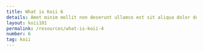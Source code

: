 ```yaml
---
title: What is Koii 6
details: Amet minim mollit non deserunt ullamco est sit aliqua dolor do amet sint. Velit officia consequat duis enim velit mollit. Exercitation ven
layout: koii101
permalink: /resources/what-is-koii-4
number: 6
tag: koii
---
```

